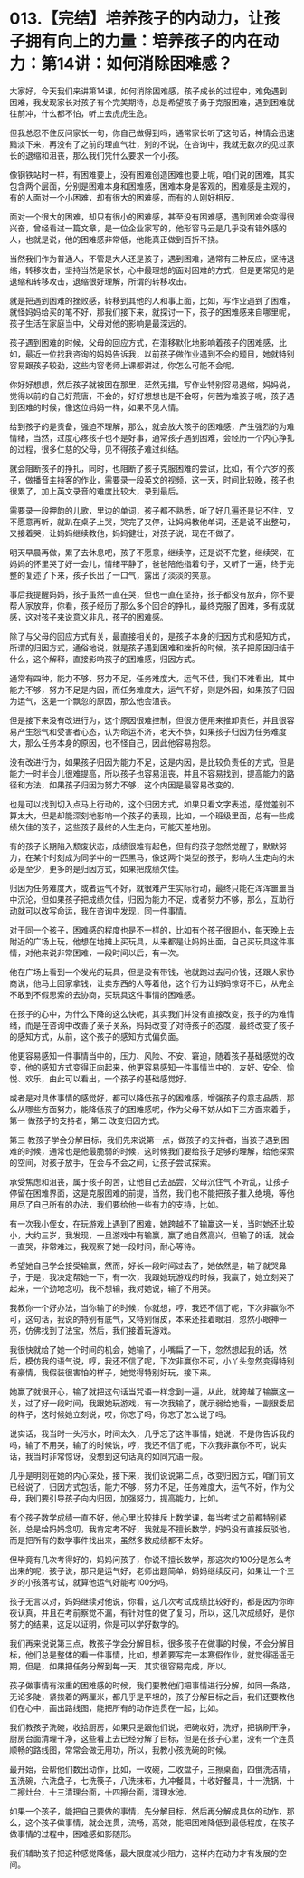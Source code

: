 # 013.【完结】培养孩子的内动力，让孩子拥有向上的力量：培养孩子的内在动力：第14讲：如何消除困难感？

大家好，今天我们来讲第14课，如何消除困难感，孩子成长的过程中，难免遇到困难，我发现家长对孩子有个完美期待，总是希望孩子勇于克服困难，遇到困难就往前冲，什么都不怕，听上去虎虎生危。

但我总忍不住反问家长一句，你自己做得到吗，通常家长听了这句话，神情会迅速黯淡下来，再没有了之前的理直气壮，别的不说，在咨询中，我就无数次的见过家长的退缩和沮丧，那么我们凭什么要求一个小孩。

像钢铁站时一样，有困难要上，没有困难创造困难也要上呢，咱们说的困难，其实包含两个层面，分别是困难本身和困难感，困难本身是客观的，困难感是主观的，有的人面对一个小困难，却有很大的困难感，而有的人刚好相反。

面对一个很大的困难，却只有很小的困难感，甚至没有困难感，遇到困难会变得很兴奋，曾经看过一篇文章，是一位企业家写的，他形容马云是几乎没有错外感的人，也就是说，他的困难感非常低，他能真正做到百折不挠。

当然我们作为普通人，不管是大人还是孩子，遇到困难，通常有三种反应，坚持退缩，转移攻击，坚持当然是家长，心中最理想的面对困难的方式，但是更常见的是退缩和转移攻击，退缩很好理解，所谓的转移攻击。

就是把遇到困难的挫败感，转移到其他的人和事上面，比如，写作业遇到了困难，就怪妈妈给买的笔不好，那我们接下来，就探讨一下，孩子的困难感来自哪里呢，孩子生活在家庭当中，父母对他的影响是最深远的。

孩子遇到困难的时候，父母的回应方式，在潜移默化地影响着孩子的困难感，比如，最近一位找我咨询的妈妈告诉我，以前孩子做作业遇到不会的题目，她就特别容易跟孩子较劲，这些内容老师上课都讲过，你怎么可能不会呢。

你好好想想，然后孩子就被困在那里，茫然无措，写作业特别容易退缩，妈妈说，觉得以前的自己好荒唐，不会的，好好想想也是不会呀，何苦为难孩子呢，孩子遇到困难的时候，像这位妈妈一样，如果不见人情。

给到孩子的是责备，强迫不理解，那么，就会放大孩子的困难感，产生强烈的为难情绪，当然，过度心疼孩子也不是好事，通常孩子遇到困难，会经历一个内心挣扎的过程，很多仁慈的父母，见不得孩子难过纠结。

就会阻断孩子的挣扎，同时，也阻断了孩子克服困难的尝试，比如，有个六岁的孩子，做播音主持客的作业，需要录一段英文的视频，这一天，时间比较晚，孩子也很累了，加上英文录音的难度比较大，录到最后。

需要录一段押韵的儿歌，里边的单词，孩子都不熟悉，听了好几遍还是记不住，又不愿意再听，就趴在桌子上哭，哭完了又停，让妈妈教他单词，还是说不出整句，又接着哭，让妈妈继续教他，妈妈健壮，对孩子说，现在不做了。

明天早晨再做，累了去休息吧，孩子不愿意，继续停，还是说不完整，继续哭，在妈妈的怀里哭了好一会儿，情绪平静了，爸爸陪他指着句子，又听了一遍，终于完整的复述了下来，孩子长出了一口气，露出了淡淡的笑意。

事后我提醒妈妈，孩子虽然一直在哭，但也一直在坚持，孩子都没有放弃，你不要帮人家放弃，你看，孩子经历了那么多个回合的挣扎，最终克服了困难，多有成就感，这对孩子来说意义非凡，孩子的困难感。

除了与父母的回应方式有关，最直接相关的，是孩子本身的归因方式和感知方式，所谓的归因方式，通俗地说，就是孩子遇到困难和挫折的时候，孩子把原因归结于什么，这个解释，直接影响孩子的困难感，归因方式。

通常有四种，能力不够，努力不足，任务难度大，运气不佳，我们不难看出，其中能力不够，努力不足是内因，而任务难度大，运气不好，则是外因，如果孩子归因为运气，这是一个飘忽的原因，那么他会沮丧。

但是接下来没有改进行为，这个原因很难控制，但很方便用来推卸责任，并且很容易产生怨气和受害者心态，认为命运不济，老天不恭，如果孩子归因为任务难度大，那么任务本身的原因，也不怪自己，因此他容易抱怨。

没有改进行为，如果孩子归因为能力不足，这是内因，是比较负责任的方式，但是能力一时半会儿很难提高，所以孩子也容易沮丧，并且不容易找到，提高能力的路径和方法，如果孩子归因为努力不够，这个内因是最容易改变的。

也是可以找到切入点马上行动的，这个归因方式，如果只看文字表述，感觉差别不算太大，但是却能深刻地影响一个孩子的表现，比如，一个班级里面，总有一些成绩欠佳的孩子，这些孩子最终的人生走向，可能天差地别。

有的孩子长期陷入颓废状态，成绩很难有起色，但有的孩子忽然觉醒了，默默努力，在某个时刻成为同学中的一匹黑马，像这两个类型的孩子，影响人生走向的未必是至少，更多的是归因方式，如果把成绩欠佳。

归因为任务难度大，或者运气不好，就很难产生实际行动，最终只能在浑浑噩噩当中沉沦，但如果孩子把成绩欠佳，归因为能力不足，或者努力不够，那么，互助行动就可以改写命运，我在咨询中发现，同一件事情。

对于同一个孩子，困难感的程度也是不一样的，比如有个孩子很胆小，每天晚上去附近的广场上玩，他想在地摊上买玩具，从来都是让妈妈出面，自己买玩具这件事情，对他来说非常困难，一段时间以后，有一次。

他在广场上看到一个发光的玩具，但是没有带钱，他就跑过去问价钱，还跟人家协商说，他马上回家拿钱，让卖东西的人等着他，这个行为让妈妈惊讶不已，从完全不敢到不假思索的去协商，买玩具这件事情的困难感。

在孩子的心中，为什么下降的这么快呢，其实我们并没有直接改变，孩子的为难情绪，而是在咨询中改善了亲子关系，妈妈改变了对待孩子的态度，最终改变了孩子的感知方式，从前，这个孩子的感知方式偏负面。

他更容易感知一件事情当中的，压力、风险、不安、窘迫，随着孩子基础感觉的改变，他的感知方式变得正向起来，他更容易感知一件事情当中的，友好、安全、愉悦、欢乐，由此可以看出，一个孩子的基础感觉好。

或者是对具体事情的感觉好，都可以降低孩子的困难感，增强孩子的意志品质，那么从哪些方面努力，能降低孩子的困难感呢，作为父母不妨从如下三方面来着手，第一 做孩子的支持者，第二 改变归因方式。

第三 教孩子学会分解目标，我们先来说第一点，做孩子的支持者，当孩子遇到困难的时候，通常也是他最脆弱的时候，这时候我们要给孩子足够的理解，给他探索的空间，对孩子放手，在会与不会之间，让孩子尝试探索。

承受焦虑和沮丧，属于孩子的苦，让他自己去品尝，父母沉住气 不听乱，让孩子停留在困难界面，这是克服困难的前提，当然，我们也不能把孩子推入绝境，等他用尽了自己所有的办法，我们要给他一些有力的支持，比如。

有一次我小侄女，在玩游戏上遇到了困难，她跨越不了输赢这一关，当时她还比较小，大约三岁，我发现，一旦游戏中有输赢，赢了她自然高兴，但输了的话，就会一直哭，非常难过，我观察了她一段时间，耐心等待。

希望她自己学会接受输赢，然而，好长一段时间过去了，她依然是，输了就哭鼻子，于是，我决定帮她一下，有一次，我跟她玩游戏的时候，我赢了，她立刻哭了起来，一个劲地念叨，我不想输，我对她说，输了不用哭。

我教你一个好办法，当你输了的时候，你就想，哼，我还不信了呢，下次非赢你不可，这句话，我说的特别有底气，又特别俏皮，本来还挂着眼泪，忽然小眼神一亮，仿佛找到了法宝，然后，我们接着玩游戏。

我很快就给了她一个时间的机会，她输了，小嘴扁了一下，忽然想起我的话，然后，模仿我的语气说，哼，我还不信了呢，下次非赢你不可，小丫头忽然变得特别有豪情，我假装很害怕的样子，她觉得特别好玩，接下来。

她赢了就很开心，输了就把这句话当咒语一样念到一遍，从此，就跨越了输赢这一关，过了好一段时间，我跟她玩游戏，有一次我输了，就示弱给她看，一副很委屈的样子，这时候她立刻说，哎，你忘了吗，你忘了怎么说了吗。

说实话，我当时一头污水，时间太久，几乎忘了这件事情，她说，不是你告诉我的吗，输了不用哭，输了的时候说，哼，我还不信了呢，下次我非赢你不可，说实话，我当时非常惊讶，没想到这句话真的如同咒语一般。

几乎是明刻在她的内心深处，接下来，我们说说第二点，改变归因方式，咱们前文已经说了，归因方式包括，能力不够，努力不足，任务难度大，运气不好，作为父母，我们要引导孩子向内归因，加强努力，提高能力，比如。

有个孩子数学成绩一直不好，他心里比较排斥上数学课，每当考试之前都特别紧张，总是给妈妈念叨，我肯定考不好，我就是不擅长数学，妈妈没有直接反驳他，而是把所有的数学事件找出来，虽然多数成绩都不太好。

但毕竟有几次考得好的，妈妈问孩子，你说不擅长数学，那这次的100分是怎么考出来的呢，孩子说，那只是运气好，老师出题简单，妈妈继续反问，如果让一个三岁的小孩落考试，就算他运气好能考100分吗。

孩子无言以对，妈妈继续对他说，你看，这几次考试成绩比较好的，都是因为你昨夜认真，并且在考前察觉不漏，有针对性的做了复习，所以，这几次成绩好，是你努力的结果，这足以证明，你是可以学好数学的。

我们再来说说第三点，教孩子学会分解目标，很多孩子在做事的时候，不会分解目标，他们总是整体的看一件事情，比如，想着要写完一本寒假作业，就觉得遥遥无期，但是，如果把任务分解到每一天，其实很容易完成，所以。

孩子做事情有浓重的困难感的时候，我们要教他们把事情进行分解，如同一条路，无论多陡，紧挨着的两厘米，都几乎是平坦的，孩子分解目标之后，我们还要教他们在心中，画出路线图，能把所有的动作连贯在一起，比如。

我们教孩子洗碗，收拾厨房，如果只是跟他们说，把碗收好，洗好，把锅刷干净，厨房台面清理干净，这些看上去已经分解了目标，但是在孩子心里，没有一个连贯顺畅的路线图，常常会做无用功，所以，我教小孩洗碗的时候。

最开始，会帮他们数出动作，比如，一收碗，二收盘子，三擦桌面，四倒洗洁精，五洗碗，六洗盘子，七洗筷子，八洗抹布，九冲餐具，十收好餐具，十一洗锅，十二擦灶台，十三清理台面，十四擦台面，清理水池。

如果一个孩子，能把自己要做的事情，先分解目标，然后再分解成具体的动作，那么，这个孩子做事情，就会连贯，流畅，高效，能把困难降低到最低程度，在孩子做事情的过程中，困难感如影随形。

我们辅助孩子把这种感觉降低，最大限度减少阻力，这样内在动力才有发展的空间。